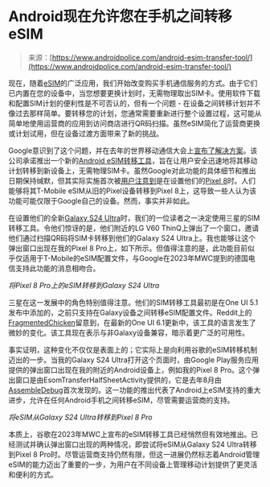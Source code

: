 <!--yml

类别：未分类

日期：2024-05-27 15:15:12

-->

# Android现在允许您在手机之间转移eSIM

> 来源：[https://www.androidpolice.com/android-esim-transfer-tool/](https://www.androidpolice.com/android-esim-transfer-tool/)

现在，随着[eSIM](https://www.androidpolice.com/sim-esim-and-isim/)的广泛应用，我们开始改变购买手机通信服务的方式。由于它们已内置在您的设备中，当您想要更换计划时，无需物理取出SIM卡。使用软件下载和配置SIM计划的便利性是不可否认的，但有一个问题 - 在设备之间转移计划并不像过去那样简单。要转移您的计划，您通常需要重新进行整个设置过程，这可能从简单地使用运营商的应用到访问商店进行QR码扫描。虽然eSIM简化了运营商更换或计划试用，但在设备过渡方面带来了新的挑战。

Google意识到了这个问题，并在去年的世界移动通信大会上[宣布了解决方案](https://www.androidpolice.com/android-partnerships-connected-devices-mwc-barcelona/)。该公司承诺推出一个新的[Android eSIM转移工具](https://www.androidpolice.com/google-esim-transfer-tool/)，旨在让用户安全迅速地将其移动计划转移到新设备上，无需物理SIM卡。虽然Google对此功能的具体细节和推出日期保持缄默，但其实际实施首次被[用户注意到](https://www.androidpolice.com/googles-esim-transfer-tool-finally-here-pixel-8/)是在设置他们的[Pixel 8](https://www.androidpolice.com/google-pixel-8/)时。人们能够将其T-Mobile eSIM从旧的Pixel设备转移到Pixel 8上，这导致一些人认为该功能可能仅限于Google自己的设备。然而，事实并非如此。

在设置他们的全新[Galaxy S24 Ultra](https://www.androidpolice.com/samsung-galaxy-s24/)时，我们的一位读者之一决定使用三星的SIM转移工具。令他们惊讶的是，他们附近的LG V60 ThinQ上弹出了一个窗口，邀请他们通过扫描QR码将SIM卡转移到他们的Galaxy S24 Ultra上。我也能够让这个弹出窗口出现在我的Pixel 8 Pro上，如下所示。但值得注意的是，此功能目前似乎仅适用于T-Mobile的eSIM配置文件，与Google在2023年MWC提到的德国电信支持此功能的消息相吻合。

*将Pixel 8 Pro上的eSIM转移到Galaxy S24 Ultra*

三星在这一发展中的角色特别值得注意。他们的SIM转移工具最初是在One UI 5.1发布中添加的，之前只支持在Galaxy设备之间转移eSIM配置文件。Reddit上的[FragmentedChicken](https://www.reddit.com/user/fragmentedchicken)留意到，在最新的One UI 6.1更新中，该工具的语言发生了微妙的变化。该工具现在表示与非Galaxy设备兼容，暗示着更广泛的可用性。

事实证明，这种变化不仅仅是表面上的；它实际上是向利用谷歌的eSIM转移机制迈出的一步。当我的Galaxy S24 Ultra打开这个页面时，由Google Play服务应用提供的弹出窗口出现在我的附近的Android设备上，例如我的Pixel 8 Pro。这个弹出窗口是由EsomTransferHalfSheetActivity提供的，它是去年8月由[AssembleDebug](https://twitter.com/AssembleDebug/status/1693469209316188568)首次发现的。这一功能的推出代表了Android上eSIM支持的重大进步，允许在任何Android手机之间转移eSIM，尽管需要运营商的支持。

*将eSIM从Galaxy S24 Ultra转移到Pixel 8 Pro*

本质上，谷歌在2023年MWC上宣布的eSIM转移工具已经悄然但有效地推出。已经测试并确认弹出窗口出现的两种情况，即尝试将eSIM从Galaxy S24 Ultra转移到Pixel 8 Pro时。尽管运营商支持仍然有限，但这一进展仍然标志着Android管理eSIM的能力迈出了重要的一步，为用户在不同设备上管理移动计划提供了更灵活和便利的方式。
